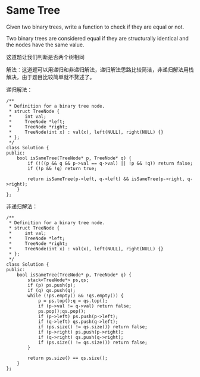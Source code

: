 Same Tree
=========
Given two binary trees, write a function to check if they are equal or not.

Two binary trees are considered equal if they are structurally identical and the nodes have the same value.

这道题让我们判断是否两个树相同

解法：这道题可以用递归和非递归解法，递归解法思路比较简洁，非递归解法用栈解决，由于题目比较简单就不赘述了。

递归解法：
```
/**
 * Definition for a binary tree node.
 * struct TreeNode {
 *     int val;
 *     TreeNode *left;
 *     TreeNode *right;
 *     TreeNode(int x) : val(x), left(NULL), right(NULL) {}
 * };
 */
class Solution {
public:
    bool isSameTree(TreeNode* p, TreeNode* q) {
        if (!((p && q && p->val == q->val) || !p && !q)) return false;
        if (!p && !q) return true;

        return isSameTree(p->left, q->left) && isSameTree(p->right, q->right);
    }
};
```

非递归解法：
```
/**
 * Definition for a binary tree node.
 * struct TreeNode {
 *     int val;
 *     TreeNode *left;
 *     TreeNode *right;
 *     TreeNode(int x) : val(x), left(NULL), right(NULL) {}
 * };
 */
class Solution {
public:
    bool isSameTree(TreeNode* p, TreeNode* q) {
        stack<TreeNode*> ps,qs;
        if (p) ps.push(p);
        if (q) qs.push(q);
        while (!ps.empty() && !qs.empty()) {
            p = ps.top();q = qs.top();
            if (p->val != q->val) return false;
            ps.pop();qs.pop();
            if (p->left) ps.push(p->left);
            if (q->left) qs.push(q->left);
            if (ps.size() != qs.size()) return false;
            if (p->right) ps.push(p->right);
            if (q->right) qs.push(q->right);
            if (ps.size() != qs.size()) return false;
        }

        return ps.size() == qs.size();
    }
};
```
